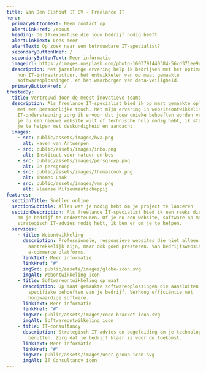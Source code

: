 ```yaml
---
title: Van Den Elshout IT BV - Freelance IT
hero:
  primaryButtonText: Neem contact op
  alertLinkHref: /about
  heading: De IT-expertise die jouw bedrijf nodig heeft
  alertLinkText: Lees meer
  alertText: Op zoek naar een betrouwbare IT-specialist?
  secondaryButtonHref: /
  secondaryButtonText: Meer informatie
  imageUrl: https://images.unsplash.com/photo-1603791440384-56cd371ee9a7?ixlib=rb-4.0.3&ixid=MnwxMjA3fDB8MHxwaG90by1wYWdlfHx8fGVufDB8fHx8&auto=format&fit=crop&w=1587&q=80
  description: Met jarenlange ervaring help ik bedrijven met het optimaliseren van
    hun IT-infrastructuur, het ontwikkelen van op maat gemaakte
    softwareoplossingen, en het waarborgen van data-veiligheid.
  primaryButtonHref: /
trustedBy:
  title: Vertrouwd door de meest inovatieve teams
  description: Als freelance IT-specialist bied ik op maat gemaakte oplossingen
    met een persoonlijke touch. Met mijn ervaring in websiteontwikkeling en
    IT-ondersteuning zorg ik ervoor dat jouw unieke behoeften worden vervuld. Of
    je nu een nieuwe website wilt of technische hulp nodig hebt, ik sta klaar om
    je te helpen met deskundigheid en aandacht.
  images:
    - src: public/assets/images/hva.png
      alt: Haven van Antwerpen
    - src: public/assets/images/inbo.png
      alt: Instituut voor natuur en bos
    - src: public/assets/images/persgroep.png
      alt: De persgroep
    - src: public/assets/images/thomascook.png
      alt: Thomas Cook
    - src: public/assets/images/vmm.png
      alt: Vlaamse Milieumaatschappij
features:
  sectionTitle: Sneller online
  sectionSubtitle: Alles wat je nodig hebt om je project te lanceren
  sectionDescription: Als freelance IT-specialist bied ik een reeks diensten aan
    om je bedrijf te ondersteunen. Of je nu een website, software op maat, of
    strategisch IT-advies nodig hebt, ik ben er om je te helpen.
  services:
    - title: Webontwikkeling
      description: Professionele, responsieve websites die niet alleen visueel
        aantrekkelijk zijn, maar ook goed presteren. Van bedrijfswebsites tot
        e-commerce platforms.
      linkText: Meer informatie
      linkHref: "#"
      imgSrc: public/assets/images/globe-icon.svg
      imgAlt: Webontwikkeling icon
    - title: Softwareontwikkeling op maat
      description: Op maat gemaakte softwareoplossingen die aansluiten bij de
        specifieke behoeften van je bedrijf. Verhoog efficiëntie met
        hoogwaardige software.
      linkText: Meer informatie
      linkHref: "#"
      imgSrc: public/assets/images/code-bracket-icon.svg
      imgAlt: Softwareontwikkeling icon
    - title: IT-consultancy
      description: Strategisch IT-advies en begeleiding om je technologie optimaal te
        benutten. Zorg dat je bedrijf klaar is voor de toekomst.
      linkText: Meer informatie
      linkHref: "#"
      imgSrc: public/assets/images/user-group-icon.svg
      imgAlt: IT Consultancy icon
---
```

